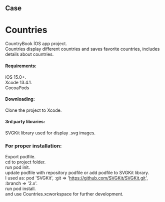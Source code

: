 ## Case
# Countries
CountryBook İOS app project.  
Countries display different countries and saves favorite countries, includes details about countries.  

#### Requirements:  
iOS 15.0+.   
Xcode 13.4.1.   
CocoaPods  

#### Downloading:    
Clone the project to Xcode.  

#### 3rd party libraries:  
SVGKit library used for display .svg images.  
### For proper installation:    
Export podfile.  
cd to project folder.   
run pod init.   
update podfile with repository podfile or add podfile to SVGKit library.   
I used as:  pod 'SVGKit', :git => 'https://github.com/SVGKit/SVGKit.git', :branch => '2.x'.   
run pod install.   
and use Countries.xcworkspace for further development.    
